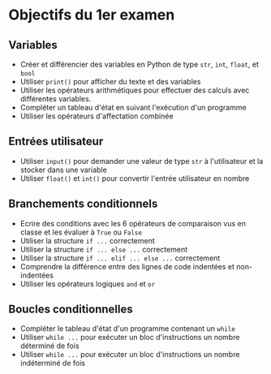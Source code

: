 <!-- Copyright 2024 Maxime Jan <maxime.jan@edufr.ch> -->
<!-- SPDX-License-Identifier: CC-BY-NC-SA-4.0 -->

# Objectifs du 1er examen


## Variables
- Créer et différencier des variables en Python de type `str`, `int`, `float`, et `bool`
- Utiliser `print()` pour afficher du texte et des variables
- Utiliser les opérateurs arithmétiques pour effectuer des calculs avec différentes variables.
- Compléter un tableau d'état en suivant l'exécution d'un programme
- Utiliser les opérateurs d'affectation combinée
## Entrées utilisateur


- Utiliser `input()` pour demander une valeur de type `str` à l'utilisateur et la stocker dans une variable
- Utiliser `float()` et `int()` pour convertir l'entrée utilisateur en nombre

## Branchements conditionnels
- Ecrire des conditions avec les 6 opérateurs de comparaison vus en classe et les évaluer à `True` ou `False`
- Utiliser la structure `if ...` correctement
- Utiliser la structure `if ... else ...` correctement
- Utiliser la structure `if ... elif ... else ...` correctement
- Comprendre la différence entre des lignes de code indentées et non-indentées
- Utiliser les opérateurs logiques `and` et `or`

## Boucles conditionnelles
- Compléter le tableau d'état d'un programme contenant un `while`
- Utiliser `while ...` pour exécuter un bloc d'instructions un nombre déterminé de fois
- Utiliser `while ...` pour exécuter un bloc d'instructions un nombre indéterminé de fois
